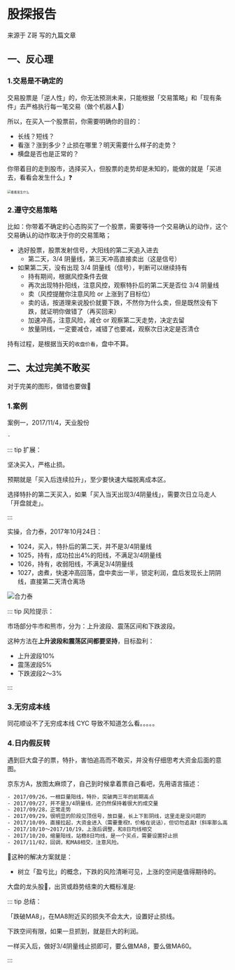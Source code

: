 # 股探报告

来源于 Z哥 写的九篇文章

## 一、反心理

### 1.交易是不确定的

交易股票是「逆人性」的，你无法预测未来，只能根据「交易策略」和「现有条件」去严格执行每一笔交易（做个机器人🤖）

所以，在买入一个股票前，你需要明确你的目的：

- 长线？短线？
- 看涨？涨到多少？止损在哪里？明天需要什么样子的走势？
- 横盘是否也是正常的？

你带着目的走到股市，选择买入，但股票的走势却是未知的，能做的就是「买进去，看看会发生什么」❓

<img src="https://blogcola1213.oss-cn-wuhan-lr.aliyuncs.com/practice/2025/02/01.png" alt="看看发生什么" style="margin: auto;zoom: 50%">

### 2.遵守交易策略

比如：你带着不确定的心态购买了一个股票，需要等待一个交易确认的动作，这个交易确认的动作取决于你的交易策略；

- 选好股票，股票发射信号，大阳线的第二天追入进去
  - 第二天，3/4 阴量线，第三天冲高直接卖出（这是信号）
- 如果第二天，没有出现 3/4 阴量线（信号），判断可以继续持有
  - 持有期间，根据风控条件去做
  - 再次出现特扑阳线，注意风控，观察特扑后的第二天是否位 3/4 阴量线
  - 卖（风控提醒你注意风险 or 上涨到了目标位）
  - 卖的话，按道理来说股价就要下跌，不然你为什么卖，但是既然没有下跌，就证明你做错了（再买回来）
  - 加速冲高，注意风险，减仓 or 观察第二天走势，决定去留
  - 放量阴线，一定要减仓，减错了也要减，观察次日决定是否清仓

持有过程，是根据当天的`收盘价看`，盘中不算。

## 二、太过完美不敢买

对于完美的图形，做错也要做🚀

### 1.案例

案例一，2017/11/4，天业股份

````text
- 
````

::: tip 扩展：

坚决买入，严格止损。

预期就是「买入后连续拉升」，至少要快速大幅脱离成本区。

选择特扑的第二天买入，如果「买入当天出现3/4阴量线」，需要次日立马走人「开盘就走」。

:::

实操，合力泰，2017年10月24日：

- 1024，买入，特扑后的第二天，并不是3/4阴量线
- 1025，持有，成功拉出4%的阳线，不满足3/4阴量线
- 1026，持有，收弱阳线，不满足3/4阴量线
- 1027，卤煮，快速冲高回落，盘中卖出一半，锁定利润，盘后发现长上阴阴线，直接第二天清仓离场

<img src="https://blogcola1213.oss-cn-wuhan-lr.aliyuncs.com/practice/2025/02/09.png" alt="合力泰" style="margin: auto;zoom: normal">

::: tip 风险提示：

市场部分牛市和熊市，分为：上升波段、震荡区间和下跌波段。

这种方法在**上升波段和震荡区间都要坚持**，目标盈利：
- 上升波段10%
- 震荡波段5%
- 下跌波段2～3%

:::

### 3.无穷成本线

同花顺设不了无穷成本线 CYC 导致不知道怎么看。。。。。

### 4.日内假反转

遇到巨大盘子的票，特扑，害怕追高而不敢买，并没有仔细思考大资金后面的意图。

京东方A，放图太麻烦了，自己到时候拿着票自己看吧，先用语言描述：

````txt
- 2017/09/26，一根巨量阳线，特扑，突破两三年的前期高点
- 2017/09/27，并不是3/4阴量线，还仍然保持着很大的成交量
- 2017/09/28，正常走势
- 2017/09/29，很明显的阶段见顶信号，放巨量，长上下影阴线，这里走是没问题的
- 2017/10/09，直接拉起，大资金进入（需要重视❗️，价格在说话），但切勿追高❗️（斜率那么高，再追就不合适了），需要观察后续走势，因为很可能是骗你进来杀的
- 2017/10/10～2017/10/19，上涨后调整，和8日均线相交
- 2017/10/20，缩量阳线，站稳8日均线，是一个买点，需要设置好止损
- 2017/11/02，回调，和MA8相交，注意风险。
````

🧠这种的解决方案就是：

- 树立「盈亏比」的概念，下跌的风险清晰可见，上涨的空间是值得期待的。

大盘的龙头股🐲，出货或趋势结束的大概标准是:

::: tip 总结：

「跌破MA8」，在MA8附近买的损失不会太大，设置好止损线。

下跌空间有限，如果一旦抓到，就是巨大的利润。

一样买入后，做好3/4阴量线止损即可，要么做MA8，要么做MA60。

:::

### 